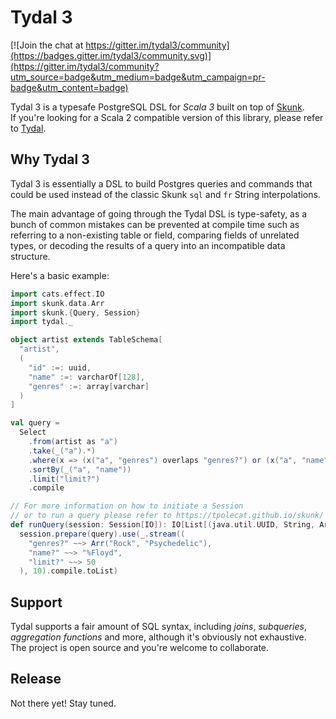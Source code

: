 # Tydal 3

[![Join the chat at https://gitter.im/tydal3/community](https://badges.gitter.im/tydal3/community.svg)](https://gitter.im/tydal3/community?utm_source=badge&utm_medium=badge&utm_campaign=pr-badge&utm_content=badge)

Tydal 3 is a typesafe PostgreSQL DSL for *Scala 3* built on top of [Skunk](https://github.com/tpolecat/skunk).  
If you're looking for a Scala 2 compatible version of this library, please refer to [Tydal](https://github.com/epifab/tydal).


## Why Tydal 3

Tydal 3 is essentially a DSL to build Postgres queries and commands
that could be used instead of the classic Skunk `sql` and `fr` String interpolations.

The main advantage of going through the Tydal DSL is type-safety,
as a bunch of common mistakes can be prevented at compile time such as 
referring to a non-existing table or field,
comparing fields of unrelated types,
or decoding the results of a query into an incompatible data structure.

Here's a basic example:
```scala
import cats.effect.IO
import skunk.data.Arr
import skunk.{Query, Session}
import tydal._

object artist extends TableSchema[
  "artist",
  (
    "id" :=: uuid,
    "name" :=: varcharOf[128],
    "genres" :=: array[varchar]
  )
]

val query =
  Select
    .from(artist as "a")
    .take(_("a").*)
    .where(x => (x("a", "genres") overlaps "genres?") or (x("a", "name") like "name?"))
    .sortBy(_("a", "name"))
    .limit("limit?")
    .compile

// For more information on how to initiate a Session
// or to run a query please refer to https://tpolecat.github.io/skunk/
def runQuery(session: Session[IO]): IO[List[(java.util.UUID, String, Arr[String])]] =
  session.prepare(query).use(_.stream((
    "genres?" ~~> Arr("Rock", "Psychedelic"),
    "name?" ~~> "%Floyd",
    "limit?" ~~> 50
  ), 10).compile.toList)
```

## Support

Tydal supports a fair amount of SQL syntax, including *joins*, *subqueries*, *aggregation functions* and more,
although it's obviously not exhaustive.  
The project is open source and you're welcome to collaborate.


## Release

Not there yet! Stay tuned.

